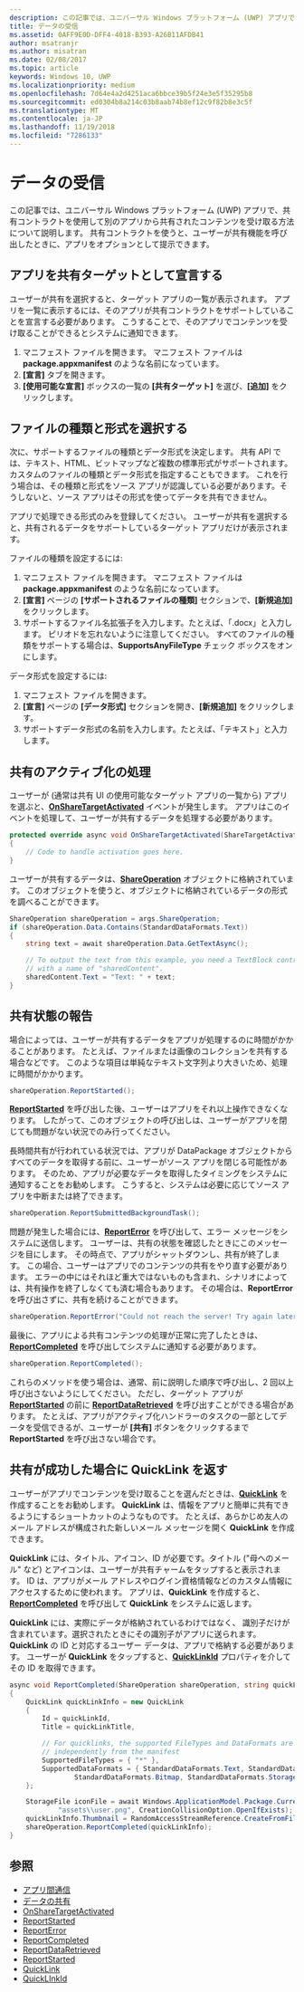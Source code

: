 ```yaml
---
description: この記事では、ユニバーサル Windows プラットフォーム (UWP) アプリで、共有コントラクトを使用して別のアプリから共有されたコンテンツを受け取る方法について説明します。 共有コントラクトを使うと、ユーザーが共有機能を呼び出したときに、アプリをオプションとして提示できます。
title: データの受信
ms.assetid: 0AFF9E0D-DFF4-4018-B393-A26B11AFDB41
author: msatranjr
ms.author: misatran
ms.date: 02/08/2017
ms.topic: article
keywords: Windows 10, UWP
ms.localizationpriority: medium
ms.openlocfilehash: 7d64e4a2d4251aca6bbce39b5f24e3e5f35295b8
ms.sourcegitcommit: ed0304b8a214c03b8aab74b8ef12c9f82b8e3c5f
ms.translationtype: MT
ms.contentlocale: ja-JP
ms.lasthandoff: 11/19/2018
ms.locfileid: "7286133"
---
```

# <a name="receive-data"></a>データの受信



この記事では、ユニバーサル Windows プラットフォーム (UWP) アプリで、共有コントラクトを使用して別のアプリから共有されたコンテンツを受け取る方法について説明します。 共有コントラクトを使うと、ユーザーが共有機能を呼び出したときに、アプリをオプションとして提示できます。

## <a name="declare-your-app-as-a-share-target"></a>アプリを共有ターゲットとして宣言する

ユーザーが共有を選択すると、ターゲット アプリの一覧が表示されます。 アプリを一覧に表示するには、そのアプリが共有コントラクトをサポートしていることを宣言する必要があります。 こうすることで、そのアプリでコンテンツを受け取ることができるとシステムに通知できます。

1.  マニフェスト ファイルを開きます。 マニフェスト ファイルは **package.appxmanifest** のような名前になっています。
2.  **[宣言]** タブを開きます。
3.  **[使用可能な宣言]** ボックスの一覧の **[共有ターゲット]** を選び、**[追加]** をクリックします。

## <a name="choose-file-types-and-formats"></a>ファイルの種類と形式を選択する

次に、サポートするファイルの種類とデータ形式を決定します。 共有 API では、テキスト、HTML、ビットマップなど複数の標準形式がサポートされます。 カスタムのファイルの種類とデータ形式を指定することもできます。 これを行う場合は、その種類と形式をソース アプリが認識している必要があります。そうしないと、ソース アプリはその形式を使ってデータを共有できません。

アプリで処理できる形式のみを登録してください。 ユーザーが共有を選択すると、共有されるデータをサポートしているターゲット アプリだけが表示されます。

ファイルの種類を設定するには:

1.  マニフェスト ファイルを開きます。 マニフェスト ファイルは **package.appxmanifest** のような名前になっています。
2.  **[宣言]** ページの **[サポートされるファイルの種類]** セクションで、**[新規追加]** をクリックします。
3.  サポートするファイル名拡張子を入力します。たとえば、「.docx」と入力します。 ピリオドを忘れないように注意してください。 すべてのファイルの種類をサポートする場合は、**SupportsAnyFileType** チェック ボックスをオンにします。

データ形式を設定するには:

1.  マニフェスト ファイルを開きます。
2.  **[宣言]** ページの **[データ形式]** セクションを開き、**[新規追加]** をクリックします。
3.  サポートすデータ形式の名前を入力します。たとえば、「テキスト」と入力します。

## <a name="handle-share-activation"></a>共有のアクティブ化の処理

ユーザーが (通常は共有 UI の使用可能なターゲット アプリの一覧から) アプリを選ぶと、[**OnShareTargetActivated**](https://msdn.microsoft.com/library/windows/apps/Windows.UI.Xaml.Application.OnShareTargetActivated(Windows.ApplicationModel.Activation.ShareTargetActivatedEventArgs)) イベントが発生します。 アプリはこのイベントを処理して、ユーザーが共有するデータを処理する必要があります。

<!-- For some reason, the snippets in this file are all inline in the WDCML topic. Suggest moving to VS project with rest of snippets. -->
```cs
protected override async void OnShareTargetActivated(ShareTargetActivatedEventArgs args)
{
    // Code to handle activation goes here. 
} 
```

ユーザーが共有するデータは、[**ShareOperation**](https://msdn.microsoft.com/library/windows/apps/Windows.ApplicationModel.DataTransfer.ShareTarget.ShareOperation) オブジェクトに格納されています。 このオブジェクトを使うと、オブジェクトに格納されているデータの形式を調べることができます。

```cs
ShareOperation shareOperation = args.ShareOperation;
if (shareOperation.Data.Contains(StandardDataFormats.Text))
{
    string text = await shareOperation.Data.GetTextAsync();

    // To output the text from this example, you need a TextBlock control
    // with a name of "sharedContent".
    sharedContent.Text = "Text: " + text;
} 
```

## <a name="report-sharing-status"></a>共有状態の報告

場合によっては、ユーザーが共有するデータをアプリが処理するのに時間がかかることがあります。 たとえば、ファイルまたは画像のコレクションを共有する場合などです。 このような項目は単純なテキスト文字列より大きいため、処理に時間がかかります。

```cs
shareOperation.ReportStarted(); 
```

[**ReportStarted**](https://msdn.microsoft.com/library/windows/apps/Windows.ApplicationModel.DataTransfer.ShareTarget.ShareOperation.ReportStarted) を呼び出した後、ユーザーはアプリをそれ以上操作できなくなります。 したがって、このオブジェクトの呼び出しは、ユーザーがアプリを閉じても問題がない状況でのみ行ってください。

長時間共有が行われている状況では、アプリが DataPackage オブジェクトからすべてのデータを取得する前に、ユーザーがソース アプリを閉じる可能性があります。 そのため、アプリが必要なデータを取得したタイミングをシステムに通知することをお勧めします。 こうすると、システムは必要に応じてソース アプリを中断または終了できます。

```cs
shareOperation.ReportSubmittedBackgroundTask(); 
```

問題が発生した場合には、[**ReportError**](https://msdn.microsoft.com/library/windows/apps/Windows.ApplicationModel.DataTransfer.ShareTarget.ShareOperation.ReportError(System.String)) を呼び出して、エラー メッセージをシステムに送信します。 ユーザーは、共有の状態を確認したときにこのメッセージを目にします。 その時点で、アプリがシャットダウンし、共有が終了します。 この場合、ユーザーはアプリでのコンテンツの共有をやり直す必要があります。 エラーの中にはそれほど重大ではないものも含まれ、シナリオによっては、共有操作を終了しなくても済む場合もあります。 その場合は、**ReportError** を呼び出さずに、共有を続けることができます。

```cs
shareOperation.ReportError("Could not reach the server! Try again later."); 
```

最後に、アプリによる共有コンテンツの処理が正常に完了したときは、[**ReportCompleted**](https://msdn.microsoft.com/library/windows/apps/Windows.ApplicationModel.DataTransfer.ShareTarget.ShareOperation.ReportCompleted) を呼び出してシステムに通知する必要があります。

```cs
shareOperation.ReportCompleted();
```

これらのメソッドを使う場合は、通常、前に説明した順序で呼び出し、2 回以上呼び出さないようにしてください。 ただし、ターゲット アプリが [**ReportStarted**](https://msdn.microsoft.com/library/windows/apps/Windows.ApplicationModel.DataTransfer.ShareTarget.ShareOperation.ReportStarted) の前に [**ReportDataRetrieved**](https://msdn.microsoft.com/library/windows/apps/Windows.ApplicationModel.DataTransfer.ShareTarget.ShareOperation.ReportDataRetrieved) を呼び出すことができる場合があります。 たとえば、アプリがアクティブ化ハンドラーのタスクの一部としてデータを受信できるが、ユーザーが **[共有]** ボタンをクリックするまで **ReportStarted** を呼び出さない場合です。

## <a name="return-a-quicklink-if-sharing-was-successful"></a>共有が成功した場合に QuickLink を返す

ユーザーがアプリでコンテンツを受け取ることを選んだときは、[**QuickLink**](https://msdn.microsoft.com/library/windows/apps/Windows.ApplicationModel.DataTransfer.ShareTarget.QuickLink) を作成することをお勧めします。 **QuickLink** は、情報をアプリと簡単に共有できるようにするショートカットのようなものです。 たとえば、あらかじめ友人のメール アドレスが構成された新しいメール メッセージを開く **QuickLink** を作成できます。

**QuickLink** には、タイトル、アイコン、ID が必要です。タイトル ("母へのメール" など) とアイコンは、ユーザーが共有チャームをタップすると表示されます。 ID は、アプリがメール アドレスやログイン資格情報などのカスタム情報にアクセスするために使われます。 アプリは、**QuickLink** を作成すると、[**ReportCompleted**](https://msdn.microsoft.com/library/windows/apps/Windows.ApplicationModel.DataTransfer.ShareTarget.ShareOperation.ReportCompleted) を呼び出して **QuickLink** をシステムに返します。

**QuickLink** には、実際にデータが格納されているわけではなく、 識別子だけが含まれています。選択されたときにその識別子がアプリに送られます。 **QuickLink** の ID と対応するユーザー データは、アプリで格納する必要があります。 ユーザーが **QuickLink** をタップすると、[**QuickLinkId**](https://msdn.microsoft.com/library/windows/apps/Windows.ApplicationModel.DataTransfer.ShareTarget.ShareOperation.QuickLinkId) プロパティを介してその ID を取得できます。

```cs
async void ReportCompleted(ShareOperation shareOperation, string quickLinkId, string quickLinkTitle)
{
    QuickLink quickLinkInfo = new QuickLink
    {
        Id = quickLinkId,
        Title = quickLinkTitle,

        // For quicklinks, the supported FileTypes and DataFormats are set 
        // independently from the manifest
        SupportedFileTypes = { "*" },
        SupportedDataFormats = { StandardDataFormats.Text, StandardDataFormats.Uri, 
                StandardDataFormats.Bitmap, StandardDataFormats.StorageItems }
    };

    StorageFile iconFile = await Windows.ApplicationModel.Package.Current.InstalledLocation.CreateFileAsync(
            "assets\\user.png", CreationCollisionOption.OpenIfExists);
    quickLinkInfo.Thumbnail = RandomAccessStreamReference.CreateFromFile(iconFile);
    shareOperation.ReportCompleted(quickLinkInfo);
}
```

## <a name="see-also"></a>参照 

* [アプリ間通信](index.md)
* [データの共有](share-data.md)
* [OnShareTargetActivated](https://msdn.microsoft.com/library/windows/apps/windows.ui.xaml.application.onsharetargetactivated.aspx)
* [ReportStarted](https://msdn.microsoft.com/library/windows/apps/windows.applicationmodel.datatransfer.sharetarget.shareoperation.reportstarted.aspx)
* [ReportError](https://msdn.microsoft.com/library/windows/apps/windows.applicationmodel.datatransfer.sharetarget.shareoperation.reporterror.aspx)
* [ReportCompleted](https://msdn.microsoft.com/library/windows/apps/windows.applicationmodel.datatransfer.sharetarget.shareoperation.reportcompleted.aspx)
* [ReportDataRetrieved](https://msdn.microsoft.com/library/windows/apps/windows.applicationmodel.datatransfer.sharetarget.shareoperation.reportdataretrieved.aspx)
* [ReportStarted](https://msdn.microsoft.com/library/windows/apps/windows.applicationmodel.datatransfer.sharetarget.shareoperation.reportstarted.aspx)
* [QuickLink](https://msdn.microsoft.com/library/windows/apps/windows.applicationmodel.datatransfer.sharetarget.quicklink.aspx)
* [QuickLInkId](https://msdn.microsoft.com/library/windows/apps/windows.applicationmodel.datatransfer.sharetarget.quicklink.id.aspx)
